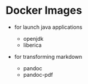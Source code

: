 # Docker Images

- for launch java applications
  - openjdk
  - liberica

- for transforming markdown
  - pandoc
  - pandoc-pdf 